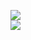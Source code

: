[![](https://img.shields.io/badge/Made%20With-Github%20Spray-lightgrey.svg?style=for-the-badge&logo=github)](https://github.com/Annihil/github-spray#27697)  
[![](https://i.imgur.com/2DrTn0Z.gif)](https://github.com/Annihil/github-spray)